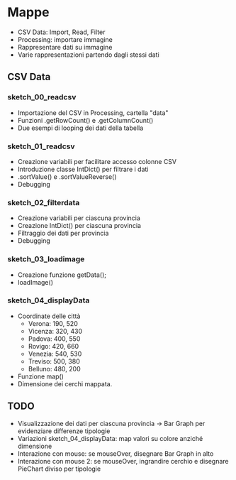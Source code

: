 # Mappe

* CSV Data: Import, Read, Filter
* Processing: importare immagine
* Rappresentare dati su immagine
* Varie rappresentazioni partendo dagli stessi dati

## CSV Data

### sketch_00_readcsv
* Importazione del CSV in Processing, cartella "data"
* Funzioni .getRowCount() e .getColumnCount()
* Due esempi di looping dei dati della tabella

### sketch_01_readcsv
* Creazione variabili per facilitare accesso colonne CSV
* Introduzione classe IntDict() per filtrare i dati
* .sortValue() e .sortValueReverse()
* Debugging

### sketch_02_filterdata
* Creazione variabili per ciascuna provincia
* Creazione IntDict() per ciascuna provincia
* Filtraggio dei dati per provincia
* Debugging

### sketch_03_loadimage
* Creazione funzione getData();
* loadImage()

### sketch_04_displayData
* Coordinate delle città
  * Verona: 190, 520
  * Vicenza: 320, 430
  * Padova: 400, 550
  * Rovigo: 420, 660
  * Venezia: 540, 530
  * Treviso: 500, 380
  * Belluno: 480, 200
* Funzione map()
* Dimensione dei cerchi mappata.

## TODO
* Visualizzazione dei dati per ciascuna provincia -> Bar Graph per evidenziare differenze tipologie
* Variazioni sketch_04_displayData: map valori su colore anziché dimensione
* Interazione con mouse: se mouseOver, disegnare Bar Graph in alto
* Interazione con mouse 2: se mouseOver, ingrandire cerchio e disegnare PieChart diviso per tipologie
